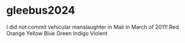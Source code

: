 # gleebus2024
I did not commit vehicular
manslaughter in Mali in
March of 2011!
Red
Orange
Yellow
Blue
Green
Indigo
Violent
